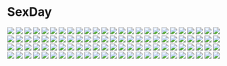# SexDay
![](https://konachan.com/image/60acec8e77b42ad3b6a68ddecad0338d/Konachan.com%20-%2092053%20aqua_hair%20azu_%28azzz%29%20blonde_hair%20blue_hair%20chuck%20corset_%28character%29%20fastener%20gun%20horns%20katana%20panty_%28character%29%20pointed_ears%20scanty%20sword%20tagme%20weapon.jpg)
![](https://konachan.com/image/661b6f84e151ef59adf711bf87cb33d2/Konachan.com%20-%20102583%20dress%20golden_darkness%20lala_satalin_deviluke%20sairenji_haruna%20scan%20to_love_ru.jpg)
![](https://konachan.com/jpeg/37477ca8245266c977365974786a9ce4/Konachan.com%20-%20119717%20asa_project%20blue_hair%20game_cg%20hiiragi_akeo%20kinomoto_mayo%20panties%20renai_zero_kilometer%20underwear%20wet.jpg)
![](https://konachan.com/image/63c0b012c6195f3d076799043f6dcc7b/Konachan.com%20-%2050424%20akiyama_mio%20k-on%21%20long_hair%20monochrome%20nightang%20white.jpg)
![](https://konachan.com/image/8e1cf4fdadb11ca1a31002115f3d3d5c/Konachan.com%20-%20116683%20animal_ears%20blonde_hair%20bondage%20breasts%20game_cg%20green_eyes%20nimura_yuushi%20nipples%20oni_gokko%20panties%20sumiyoshi_kureha%20underwear.jpg)
![](https://konachan.com/image/ac18d313fbc45c0abe0dfc5d2b10af64/Konachan.com%20-%2078165%20animal%20brown_eyes%20brown_hair%20cake%20cat%20flowers%20food%20harupy%20original.jpg)
![](https://konachan.com/image/1f321211a5bddee8bd9fb34134219950/Konachan.com%20-%20153067%20black_hair%20blush%20bow%20houjuu_nue%20panties%20red_eyes%20ribbons%20short_hair%20thighhighs%20touhou%20underwear%20usotsukiya%20wings.jpg)
![](https://konachan.com/image/4492679cfda6e92a8026ffd29b8776d2/Konachan.com%20-%2040336%20tinkerbell.jpg)
![](https://konachan.com/image/d1e6170e8e098750d8fca2e2c41c3957/Konachan.com%20-%2020587%20gasaraki.jpg)
![](https://konachan.com/image/88bcc24deff2f731666691cfec01e2cc/Konachan.com%20-%20197613%20black_hair%20bow%20long_hair%20red_eyes%20reiuji_utsuho%20skirt%20thighhighs%20touhou%20toutenkou%20weapon%20wings.jpg)
![](https://konachan.com/jpeg/11daf9b460cc3bd8c6c8fbe2d145b46d/Konachan.com%20-%20261814%20darling_in_the_franxx%20rukousou_no_hana%20third-party_edit%20zero_two.jpg)
![](https://konachan.com/image/7e7bf6f3349c7906af8c48af34ff32c0/Konachan.com%20-%2071336%20brown_hair%20logo%20long_hair%20pink_eyes%20ribbons%20school_uniform%20shirai_kuroko%20to_aru_kagaku_no_railgun%20to_aru_majutsu_no_index%20twintails%20vector%20weapon.jpg)
![](https://konachan.com/image/43b7df491eb46f96139db83100341d81/Konachan.com%20-%2063204%20cecily_cambell%20seiken_no_blacksmith.jpg)
![](https://konachan.com/image/fa312c1612bd281055ea9b91172100ae/Konachan.com%20-%20175835%20card_captor_sakura%20daidouji_tomoyo%20kero%20kinomoto_sakura%20moonknives.jpg)
![](https://konachan.com/image/a1c01ffbafabf2344bea3a567a61e336/Konachan.com%20-%20205171%20anthropomorphism%20fire%20headdress%20jak%20orange_hair%20original%20red_eyes%20thighhighs%20wings.jpg)
![](https://konachan.com/image/24874f68ce33194fe7f47004a5443680/Konachan.com%20-%2025040%20ball%20beach%20bikini%20genshiken%20kasukabe_saki%20kio_shimoku%20kousaka_makoto%20ohno_kanako%20sasahara_kanji%20summer%20swimsuit%20tanaka_souichirou%20water.jpg)
![](https://konachan.com/jpeg/2f2449cbc6a5cfce4350c27443a34c7b/Konachan.com%20-%2027362%20azumanga_daioh%20kasuga_ayumu.jpg)
![](https://konachan.com/image/f60c8d8c098a20a39a46d4ea22bddb7b/Konachan.com%20-%20254932%20animal%20aqua_eyes%20brown_hair%20cape%20clouds%20dragon%20hoodie%20kaede_%28003591163%29%20long_hair%20original%20pixiv_fantasia%20sky.jpg)
![](https://konachan.com/jpeg/861004f8314015a082544168c1fdfa26/Konachan.com%20-%2043445%20headphones%20phi_age%20pico_pico%20tagme%20thighhighs%20zettai_ryouiki.jpg)
![](https://konachan.com/image/9ed3c21fb036341b127e4165f044cfe8/Konachan.com%20-%20282846%20building%20city%20original%20ruins%20scenic%20tokyogenso%20watermark.jpg)
![](https://konachan.com/jpeg/76cbdbdc3ea17b2208ad114b6e684ed5/Konachan.com%20-%20264255%2040hara%20ass%20black_hair%20original%20panties%20pink_eyes%20ponytail%20school_uniform%20skirt%20underwear.jpg)
![](https://konachan.com/jpeg/dd22c2c0d6429406f4eaa8365b33fc43/Konachan.com%20-%208754%20hiiragi_tsukasa%20lucky_star.jpg)
![](https://konachan.com/jpeg/c28bbd9925822431c08ac121c82eaa48/Konachan.com%20-%2098671%20deep_blue_sky_%26_pure_white_wings%20long_hair%20misaki_kurehito%20miyamae_tomoka%20red_hair%20sky.jpg)
![](https://konachan.com/image/2c6e8571ae484d58f3dd5b758c50fe57/Konachan.com%20-%20233014%202girls%20animal%20bird%20boots%20bow%20brown_hair%20cat%20clouds%20dress%20hat%20kiki%20long_hair%20magion02%20red_eyes%20ribbons%20short_hair%20signed%20sky%20tree%20witch%20witch_hat.jpg)
![](https://konachan.com/image/32159a744804fba2c870c7a75311859d/Konachan.com%20-%2046177%20all_male%20kuroshitsuji%20male%20sebastian_michaelis%20signed%20watermark.jpg)
![](https://konachan.com/image/4df770f0776ffdb764ba50498061087c/Konachan.com%20-%20142405%20atelier_meruru%20atelier_rorona%20atelier_totori%20kishida_mel%20merurulince_rede_arls%20rororina_fryxell%20totooria_helmold.jpg)
![](https://konachan.com/jpeg/67030e1702b3a0d4d691c3ea9008c041/Konachan.com%20-%20115987%20ass%20censored%20cum%20game_cg%20panties%20pantyhose%20pussy%20school_uniform%20tagme%20thighhighs%20torn_clothes%20twintails%20underwear.jpg)
![](https://konachan.com/jpeg/1879e1baf3cb6e02510313a3635cdf2c/Konachan.com%20-%20232931%20ass%20bikini%20blue_eyes%20breasts%20demon%20game_cg%20headband%20horns%20long_hair%20nipples%20red_hair%20sophia_usty%20swimsuit%20tail%20tenmaso%20whirlpool%20world_election.jpg)
![](https://konachan.com/image/e7fc097beccc3d98eebf86841e55082f/Konachan.com%20-%20195201%20animal%20anthropomorphism%20bodysuit%20boots%20bubbles%20cape%20fish%20gloves%20kusano_shinta%20long_hair%20orange_eyes%20skintight%20staff%20underwater%20water%20white_hair.jpg)
![](https://konachan.com/jpeg/4dc08833c696aa25e3339b63e97a0ffe/Konachan.com%20-%2075212%20akiyama_mio%20k-on%21%20shoujo_ai%20tainaka_ritsu.jpg)
![](https://konachan.com/jpeg/4f8c3fb0c834964ebd8e3526ccad5585/Konachan.com%20-%20186984%20anal%20ayase_hazuki%20blue_hair%20breasts%20censored%20cum%20fukami_isana%20game_cg%20kamidere%20nipples%20open_shirt%20penis%20pussy%20sex%20short_hair%20skirt%20yellow_eyes.jpg)
![](https://konachan.com/image/fea0f55c751365aa7bc4b70be15b3c6b/Konachan.com%20-%20208386%20blue_hair%20hatsune_miku%20long_hair%20sky%20twintails%20vocaloid.jpg)
![](https://konachan.com/jpeg/4acd1a7124004c2bdc2b2fa76b0fa601/Konachan.com%20-%20215327%20breasts%20cleavage%20long_hair%20mayo_%28rgw46%29%20mermaid%20red_eyes%20underwater%20water.jpg)
![](https://konachan.com/jpeg/0a94d89bf7c1799545ffd03679d60d00/Konachan.com%20-%20291619%20anthropomorphism%20azur_lane%20belfast_%28azur_lane%29%20breasts%20cleavage%20glasses%20group%20kiyosato0928%20loli%20long_hair%20maid%20pantyhose%20short_hair%20sirius_%28azur_lane%29.jpg)
![](https://konachan.com/image/9093a03eeece1f01a2dd261dad259149/Konachan.com%20-%20127599%20animal_ears%20aqua_eyes%20bow%20candy%20catgirl%20chain%20gray_hair%20kuon_mika%20long_hair%20ribbons%20saga_planets%20tagme_%28artist%29%20tail%20thighhighs%20twintails%20valentine.jpg)
![](https://konachan.com/image/52e4f6f493c42b2caed3a338f1ad8a83/Konachan.com%20-%20135869%20animal%20ao_no_exorcist%20black_hair%20blonde_hair%20blue_eyes%20bow%20clouds%20green_eyes%20moriyama_shiemi%20okumura_rin%20pointed_ears%20short_hair%20skirt%20sky%20tie%20tree.jpg)
![](https://konachan.com/image/42ba8a2d4a1aa7023fafad1b67d4fb1d/Konachan.com%20-%20173453%20black_hair%20blue_hair%20butterfly%20crown%20dress%20gloves%20long_hair%20male%20necklace%20original%20purple_eyes%20purple_hair%20short_hair%20squchan%20suit%20tie%20watermark.jpg)
![](https://konachan.com/image/16d9ce53cfacfc2db42991d33b385d8e/Konachan.com%20-%2050147%20chobits%20sumomo.jpg)
![](https://konachan.com/jpeg/7b505cf4061cc2a8d7a746f07c927f21/Konachan.com%20-%20270118%20blush%20brown_eyes%20brown_hair%20feng%20game_cg%20imouto_no_seiiki%20long_hair%20nase_yukana%20navel%20nipples%20nude%20penis%20phone%20pussy%20ryohka%20sex%20uncensored.jpg)
![](https://konachan.com/image/16af80aaf213e286139f8a239240e80b/Konachan.com%20-%20105070%20dress%20fuyuno_taka%20moon%20night%20onozuka_komachi%20red_eyes%20red_hair%20scythe%20sky%20stars%20touhou%20weapon.jpg)
![](https://konachan.com/image/5188cf851dcc19f6f52ca35f58dbc284/Konachan.com%20-%2069297%20blair%20maka_albarn%20soul_eater%20soul_eater_evans.jpg)
![](https://konachan.com/image/918738bc4b8f59b153f789407f327043/Konachan.com%20-%2022814%20kashimashi.jpg)
![](https://konachan.com/jpeg/ac94dce8cf7a68579fd4f9ede729dc69/Konachan.com%20-%2060637%20bikini%20kawashima_ami%20swimsuit%20third-party_edit%20toradora.jpg)
![](https://konachan.com/jpeg/62ddfd91fa0b2ee62e8b0b9fd6334217/Konachan.com%20-%20270614%202girls%20azur_lane%20bodysuit%20breasts%20brown_hair%20cleavage%20garter_belt%20long_hair%20no_bra%20pantyhose%20ponytail%20stockings%20tail%20thighhighs%20white%20yellow_eyes.jpg)
![](https://konachan.com/jpeg/687129ade298ecc35fc16ed988929d55/Konachan.com%20-%20144596%20ani%20black_hair%20breasts%20cleavage%20game-style%20japanese_clothes%20kotone%20leaves%20logo%20long_hair%20night%20no_bra%20purple_eyes%20softhouse-seal%20water.jpg)
![](https://konachan.com/jpeg/e04b79f5bbf92bdc8c5801423da5d300/Konachan.com%20-%20110703%20hatsune_miku%20japanese_clothes%20kagamine_rin%20vocaloid.jpg)
![](https://konachan.com/image/892ff81e3f5049a68daee2aebc55a6ab/Konachan.com%20-%20183365%20anthropomorphism%20group%20hibiki_%28kancolle%29%20inazuma_%28kancolle%29%20kantai_collection%20loli%20male%20original%20tagme%20yukimi_unagi%20zuikaku_%28kancolle%29.jpg)
![](https://konachan.com/image/58448824743e86d09b5e03f9af3e555e/Konachan.com%20-%2070866%20da_capo%20elbow_gloves%20gloves%20kotori_love_ex_p%20panties%20sex%20shirakawa_kotori%20thighhighs%20underwear.jpg)
![](https://konachan.com/jpeg/c80ffee69d2046dbd8021b1131cc70b8/Konachan.com%20-%20246593%20animal_ears%20jeff_macanoli%20nude%20onsen.jpg)
![](https://konachan.com/jpeg/27895de86343cc743f59a2189def281b/Konachan.com%20-%20109368%20breasts%20cleavage%20gray_eyes%20phantasy_star_online%20pointed_ears%20short_hair%20sword%20weapon.jpg)
![](https://konachan.com/jpeg/4388f4faa8fee88b37eb28e1e909dc40/Konachan.com%20-%20300679%20bra%20glasses%20green_eyes%20original%20pink_hair%20pussy%20pussy_juice%20see_through%20short_hair%20uncensored%20underwear%20z.taiga.jpg)
![](https://konachan.com/image/89104f03662ab29ec9379610f5fd6400/Konachan.com%20-%2033566%20kino_no_tabi%20tagme.jpg)
![](https://konachan.com/image/7f025629fb3ecb36c7893a355b3a553b/Konachan.com%20-%20151060%20aqua_eyes%20barefoot%20bikini%20blush%20brown_hair%20hat%20idolmaster%20long_hair%20minase_iori%20red_eyes%20swimsuit%20takatsuki_yayoi%20umbrella%20zen.jpg)
![](https://konachan.com/jpeg/c6281b34fe46a4c2d87cce3417ac8862/Konachan.com%20-%20280858%20anus%20ass%20blue_hair%20blush%20breasts%20elbow_gloves%20epic7%20gloves%20horns%20lasterk%20long_hair%20nipples%20pussy%20ravirihiseea_vizzall%20red_eyes%20tail%20uncensored.jpg)
![](https://konachan.com/image/90d146f5ac9e1d10312f9ff827538a4a/Konachan.com%20-%2085579%20animal%20bird%20blonde_hair%20blue_eyes%20cape%20celes_chere%20chocobo%20final_fantasy%20final_fantasy_vi%20long_hair%20scenic%20sky%20sunset%20torigoe_takumi.jpg)
![](https://konachan.com/jpeg/389e8395e8bed8e6fb1a48ae06ef1b02/Konachan.com%20-%20295521%20blonde_hair%20cage%20cape%20dangmill%20ereshkigal_%28fate_grand_order%29%20fate_grand_order%20fate_%28series%29%20flowers%20long_hair%20red_eyes%20twintails.jpg)
![](https://konachan.com/jpeg/33c131fe86fa8796381285a2b592c99a/Konachan.com%20-%20164680%203rd_eye%20breasts%20cleavage%20game_cg%20gensou_no_idea%20makita_maki%20nanami_naru%20pink_hair%20sleeping.jpg)
![](https://konachan.com/jpeg/bcd2c4efcd40daa442d0e6fd244d5a4a/Konachan.com%20-%20140472%20cigarette%20clouds%20game_cg%20himori_shii%20joker%20orange_eyes%20oryou%20red_hair%20school_uniform%20skirt%20sky%20smoking.jpg)
![](https://konachan.com/image/4ad0d294183f05255d41d377d6efae16/Konachan.com%20-%20297423%20animal%20animal_ears%20braids%20cat_smile%20gray_hair%20japanese_clothes%20leotard%20long_hair%20mouse%20mousegirl%20original%20purple_eyes%20raiou%20twintails.jpg)
![](https://konachan.com/image/155cf7bd3efa28aeb3b09e1106e24672/Konachan.com%20-%20144215%20blonde_hair%20blue_eyes%20blush%20bow%20braids%20bunny%20chain%20chikotam%20dress%20glasses%20long_hair%20panties%20petals%20ribbons%20scan%20thighhighs%20umbrella%20underwear.jpg)
![](https://konachan.com/image/017b2ff35fbdcc8e93f0dcd2c45d142d/Konachan.com%20-%2017774%20asahina_mikuru%20bloomers%20cheerleader%20nagato_yuki%20suzumiya_haruhi%20suzumiya_haruhi_no_yuutsu.jpg)
![](https://konachan.com/jpeg/2f0abfd041aac38bb5268e969bf6e46d/Konachan.com%20-%2057944%20close%20fuura_kafuka%20polychromatic%20sayonara_zetsubou_sensei%20vector%20yellow.jpg)
![](https://konachan.com/image/fb6f85b7bd18f389d2a887e8116052e7/Konachan.com%20-%2055332%20animal%20bird%20blush%20bunnygirl%20clouds%20hat%20long_hair%20purple_hair%20red_eyes%20ribbons%20school_uniform%20skirt%20sky%20thighhighs%20touhou%20zettai_ryouiki.jpg)
![](https://konachan.com/image/b373fc48048cc8e2a39d3dc46558501e/Konachan.com%20-%2097588%20higurashi_no_naku_koro_ni%20takano_miyo.jpg)
![](https://konachan.com/image/5c169ea3916c20f219c5cab7e103de68/Konachan.com%20-%20297509%20ass%20beach%20bikini%20black_hair%20blush%20breasts%20brown_hair%20cameltoe%20cleavage%20clouds%20hitoi%20navel%20necklace%20original%20scarf%20sky%20swimsuit%20twintails%20water.jpg)
![](https://konachan.com/image/1b13bc4704eff969bbf82ac46e66e9c0/Konachan.com%20-%20306757%20aqua_eyes%20ass%20blush%20dress%20garter%20girl_cafe_gun_%28game%29%20long_hair%20nopan%20panties%20purple_hair%20shi_wuxia%20skirt%20stockings%20thighhighs%20tie%20underwear%20uniform.jpg)
![](https://konachan.com/jpeg/e9db748ae93b56b63f25b957654328f6/Konachan.com%20-%2089168%20animal%20barefoot%20clouds%20crowdesu%20dress%20elephant%20hat%20hijiri_byakuren%20long_hair%20pink_hair%20touhou%20watermark.jpg)
![](https://konachan.com/image/0ebd1337284a0b84d104f729821421dd/Konachan.com%20-%208232%20tagme%20wandaba_style.jpg)
![](https://konachan.com/jpeg/10e0ef6c8867f347572b0cd122692c6e/Konachan.com%20-%2031017%20kiyal%20tengen_toppa_gurren_lagann%20yoko_littner.jpg)
![](https://konachan.com/image/88c36ef1f7ef050b29da43ee0b726ab5/Konachan.com%20-%20166615%20analogue%3A_a_hate_story%20black_hair%20blush%20bondage%20breasts%20glasses%20hyun-ae%20maullarmaullar%20nopan%20thighhighs.jpg)
![](https://konachan.com/image/e4160959b3b1bf9e618c1b4326fe8afb/Konachan.com%20-%2032897%20guitar%20instrument%20sister_princess.jpg)
![](https://konachan.com/jpeg/0664f181cebe35f94d34be8efc057600/Konachan.com%20-%20190335%20aikawa_sakuya%20blonde_hair%20blue_eyes%20blush%20cameltoe%20chuablesoft%20game_cg%20headband%20long_hair%20mango_purin%20panties%20school_uniform%20skirt%20underwear%20uniform.jpg)
![](https://konachan.com/image/d5a8f58df2ca9a3ea9b5b0b8b6bacdfb/Konachan.com%20-%2074797%20kamiazuma_touka%20kawakabe_momoka%20touka_gettan.jpg)
![](https://konachan.com/jpeg/2882951bad3bc697a1ca28085a728567/Konachan.com%20-%20225264%20animal%20blush%20bow%20bubbles%20dress%20fish%20green_eyes%20green_hair%20kagiyama_hina%20long_hair%20ribbons%20tagme_%28artist%29%20touhou%20underwater%20water.jpg)
![](https://konachan.com/image/f9807015a3d1a610056ab607fe69c50d/Konachan.com%20-%2092932%20bicolored_eyes%20cosplay%20dream_c_club%20minna-dietlinde_wilcke%20monizumi_ishikawa%20parody%20sakamoto_mio%20strike_witches.jpg)
![](https://konachan.com/image/db7ecade4c6776ceb7454098d94b3d39/Konachan.com%20-%20211834%202girls%20blue_eyes%20book%20boots%20breasts%20cape%20cleavage%20dress%20drink%20flowers%20gloves%20kneehighs%20long_hair%20original%20pantyhose%20pink_hair%20snow%20sword%20weapon.jpg)
![](https://konachan.com/jpeg/425a6288c1ad93ed813c85e154e5f7bd/Konachan.com%20-%20189050%20aqua_eyes%20blush%20breasts%20catgirl%20long_hair%20maid%20nipples%20no_bra%20open_shirt%20original%20panties%20skirt%20skirt_lift%20stockings%20tail%20thighhighs%20underwear%20white.jpg)
![](https://konachan.com/image/a35c04641c1a3f349c1bd1d21547f8b5/Konachan.com%20-%2080204%20hinasaki%20panties%20shameimaru_aya%20skirt%20thighhighs%20touhou%20underwear%20upskirt.jpg)
![](https://konachan.com/image/fc41407b50a92569b1aca386d1f9fcb3/Konachan.com%20-%2050300%20akiyama_mio%20k-on%21%20panties%20underwear.jpg)
![](https://konachan.com/image/a46cdf4e45745be45c2a6e0b87415843/Konachan.com%20-%2076198%20painpa%20reiuji_utsuho%20touhou.jpg)
![](https://konachan.com/image/88305eb62835b77f84085a1a88fe3871/Konachan.com%20-%20137785%202girls%20blonde_hair%20cecetiv%20long_hair%20original%20pink_eyes%20pink_hair%20ponytail%20sky%20techgirl%20weapon.jpg)
![](https://konachan.com/jpeg/93da3f3366d482067555c820441f4304/Konachan.com%20-%2053047%20akiyama_mio%20hirasawa_yui%20k-on%21%20kotobuki_tsumugi%20tainaka_ritsu.jpg)
![](https://konachan.com/image/d4d1c7e16376258a1d2d7c64afc9a791/Konachan.com%20-%20177176%202girls%20ass%20breasts%20brown_hair%20long_hair%20navel%20nipples%20no_bra%20nopan%20open_shirt%20panties%20pink_hair%20ponytail%20skirt%20thighhighs%20topless%20underwear%20yuri.jpg)
![](https://konachan.com/jpeg/300c268c89fdd9c139248826c122832c/Konachan.com%20-%2099084%20aqua_hair%20blue_eyes%20glasses%20hoshikawa_iria%20pantyhose%20rpg_gakuen%20school_uniform%20tagme_%28artist%29.jpg)
![](https://konachan.com/jpeg/7f9827c4eb99ddeb7ed59c3c5a7b1876/Konachan.com%20-%20245253%20breasts%20feathers%20garter_belt%20gloves%20gray%20hat%20navel%20pink_hair%20short_hair%20skirt%20square_enix%20sword%20thighhighs%20tie%20uniform%20weapon%20wings%20yellow_eyes.jpg)
![](https://konachan.com/image/8a6935a352ca999d2cfa1a64054bc330/Konachan.com%20-%206269%20animal%20black_hair%20blue_eyes%20blue_hair%20brown_hair%20cat%20green_eyes%20headband%20mai-hime%20mai-otome%20mikoto%20nina_wang%20purple_hair%20red_hair%20tokiha_mai%20twintails.jpg)
![](https://konachan.com/image/120675718b705fb21c00769f277394ac/Konachan.com%20-%20281448%20ano_hito%20bikini%20black_hair%20breasts%20brown_eyes%20cleavage%20close%20dark_skin%20long_hair%20original%20swimsuit%20tan_lines%20water.jpg)
![](https://konachan.com/image/481fcb23aa900bc967a8cb0ad752644d/Konachan.com%20-%2025318%20eureka%20eureka_seven.jpeg)
![](https://konachan.com/image/3b3e155b2d5318f89ee91bf78c6ee002/Konachan.com%20-%2043751%20amber_quartz%20himeji_sarina%20jpeg_artifacts%20nekonyan%20nipples%20no_bra%20open_shirt.jpg)
![](https://konachan.com/image/ffbe2e582ed8df237df90abf34d3b5f8/Konachan.com%20-%20154283%20nanfe%20original.jpg)
![](https://konachan.com/jpeg/d424de2ffd4d7f88aa044d6ce50fac02/Konachan.com%20-%20230126%20apple%20aqua_eyes%20aqua_hair%20bachiheavy%20bondage%20cake%20drink%20food%20fruit%20headband%20lolita_fashion%20long_hair%20original%20signed%20tentacles%20wristwear.jpg)
![](https://konachan.com/jpeg/7246246a051bfd94abaebc68ac6b5436/Konachan.com%20-%20168797%20all_male%20aoi_%28artist%29%20blue_eyes%20japanese_clothes%20katana%20male%20polychromatic%20ponytail%20saitou_hajime%20samurai%20scarf%20sword%20weapon.jpg)
![](https://konachan.com/jpeg/cdff06a1b0e938b25339428d1c5ed17d/Konachan.com%20-%20150838%20akinashi_yuu%20fairys%20game_cg%20ima_sugu_onii-chan_ni_imouto_da_tte_iitai%21%20nanase_matsuri%20shinonome_satsuki.jpg)
![](https://konachan.com/jpeg/6f2aa01c3bf7e6dc78cb1be4a0548805/Konachan.com%20-%20272346%20all_male%20dragon%20game_cg%20ice_dragon_lin%20male%20mirror_%28game%29%20snow%20tagme_%28artist%29.jpg)
![](https://konachan.com/image/6c09ea05e1fd74184b54632ccc352359/Konachan.com%20-%20226540%20animal%20barefoot%20breasts%20brown_hair%20cleavage%20fish%20hakurei_reimu%20kofboy%20long_hair%20touhou.jpg)
![](https://konachan.com/jpeg/a8cb6b757149c9ec23e40976b699135a/Konachan.com%20-%20174278%20clouds%20fairy_fencer_f%20flowers%20game_cg%20magic%20petals%20sky%20tsunako.jpg)
![](https://konachan.com/image/4411903706567fb42bccdbe70e4b5de7/Konachan.com%20-%2083005%20blush%20breasts%20cleavage%20kiss_x_demon_lord_x_darjeeling%20marmalade%20mikeou%20nipples%20nipple_slip%20panties%20panty_pull%20thighhighs%20underwear%20yashiro_tsubasa.jpg)
![](https://konachan.com/image/1247c40203a929eccc71330d6ae65e13/Konachan.com%20-%20150410%20kafu%20mabinogi%20nao%20nipples%20nude%20pussy%20uncensored.jpg)
![](https://konachan.com/image/9358a35c281f3eb733136f8329b77870/Konachan.com%20-%2076944%20adelbert_steiner%20beatrix%20cid_fabool_ix%20final_fantasy%20final_fantasy_ix%20freya_crescent%20izuo%20kuja%20mikoto%20salamander_coral.jpg)
![](https://konachan.com/jpeg/22406ede35d4cba7622e75e15c6b642e/Konachan.com%20-%20301084%20pincurchin%20pokemon%20siratamairipafe%20snom.jpg)
